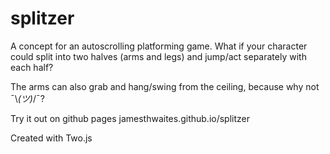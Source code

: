# splitzer

A concept for an autoscrolling platforming game. What if your character could split into two halves (arms and legs) and jump/act separately with each half?

The arms can also grab and hang/swing from the ceiling, because why not ¯\\_(ツ)_/¯?

Try it out on github pages jamesthwaites.github.io/splitzer

Created with Two.js
